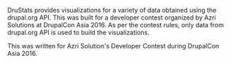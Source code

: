 DruStats provides visualizations for a variety of data obtained using the drupal.org API. This was built for a developer contest organized by Azri Solutions at DrupalCon Asia 2016. As per the contest rules, only data from drupal.org API is used to build the visualizations.

This was written for Azri Solution's Developer Contest during DrupalCon Asia 2016.